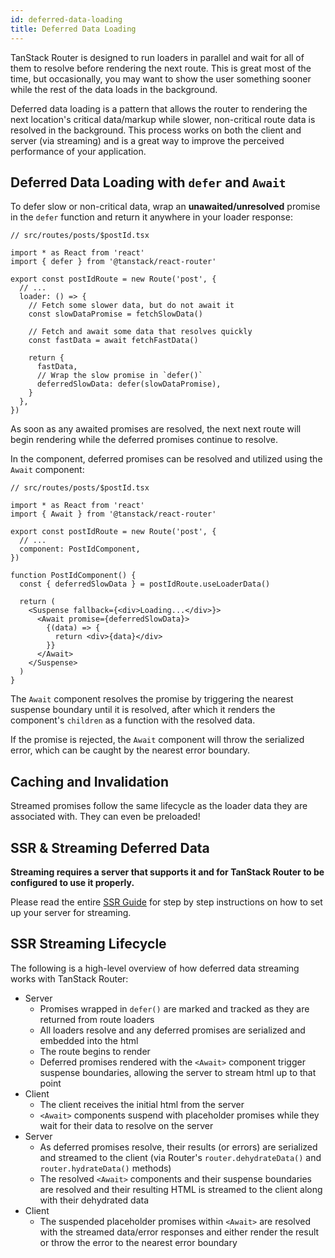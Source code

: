 ```yaml
---
id: deferred-data-loading
title: Deferred Data Loading
---
```


TanStack Router is designed to run loaders in parallel and wait for all of them to resolve before rendering the next route. This is great most of the time, but occasionally, you may want to show the user something sooner while the rest of the data loads in the background.

Deferred data loading is a pattern that allows the router to rendering the next location's critical data/markup while slower, non-critical route data is resolved in the background. This process works on both the client and server (via streaming) and is a great way to improve the perceived performance of your application.

## Deferred Data Loading with `defer` and `Await`

To defer slow or non-critical data, wrap an **unawaited/unresolved** promise in the `defer` function and return it anywhere in your loader response:

```tsx
// src/routes/posts/$postId.tsx

import * as React from 'react'
import { defer } from '@tanstack/react-router'

export const postIdRoute = new Route('post', {
  // ...
  loader: () => {
    // Fetch some slower data, but do not await it
    const slowDataPromise = fetchSlowData()

    // Fetch and await some data that resolves quickly
    const fastData = await fetchFastData()

    return {
      fastData,
      // Wrap the slow promise in `defer()`
      deferredSlowData: defer(slowDataPromise),
    }
  },
})
```

As soon as any awaited promises are resolved, the next next route will begin rendering while the deferred promises continue to resolve.

In the component, deferred promises can be resolved and utilized using the `Await` component:

```tsx
// src/routes/posts/$postId.tsx

import * as React from 'react'
import { Await } from '@tanstack/react-router'

export const postIdRoute = new Route('post', {
  // ...
  component: PostIdComponent,
})

function PostIdComponent() {
  const { deferredSlowData } = postIdRoute.useLoaderData()

  return (
    <Suspense fallback={<div>Loading...</div>}>
      <Await promise={deferredSlowData}>
        {(data) => {
          return <div>{data}</div>
        }}
      </Await>
    </Suspense>
  )
}
```

The `Await` component resolves the promise by triggering the nearest suspense boundary until it is resolved, after which it renders the component's `children` as a function with the resolved data.

If the promise is rejected, the `Await` component will throw the serialized error, which can be caught by the nearest error boundary.

## Caching and Invalidation

Streamed promises follow the same lifecycle as the loader data they are associated with. They can even be preloaded!

## SSR & Streaming Deferred Data

**Streaming requires a server that supports it and for TanStack Router to be configured to use it properly.**

Please read the entire [SSR Guide](/docs/guide/server-streaming) for step by step instructions on how to set up your server for streaming.

## SSR Streaming Lifecycle

The following is a high-level overview of how deferred data streaming works with TanStack Router:

- Server
  - Promises wrapped in `defer()` are marked and tracked as they are returned from route loaders
  - All loaders resolve and any deferred promises are serialized and embedded into the html
  - The route begins to render
  - Deferred promises rendered with the `<Await>` component trigger suspense boundaries, allowing the server to stream html up to that point
- Client
  - The client receives the initial html from the server
  - `<Await>` components suspend with placeholder promises while they wait for their data to resolve on the server
- Server
  - As deferred promises resolve, their results (or errors) are serialized and streamed to the client (via Router's `router.dehydrateData()` and `router.hydrateData()` methods)
  - The resolved `<Await>` components and their suspense boundaries are resolved and their resulting HTML is streamed to the client along with their dehydrated data
- Client
  - The suspended placeholder promises within `<Await>` are resolved with the streamed data/error responses and either render the result or throw the error to the nearest error boundary
